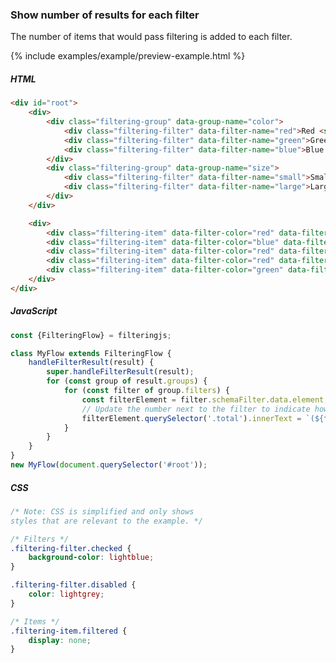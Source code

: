 ### Show number of results for each filter

The number of items that would pass filtering is added to each filter.

{% include examples/example/preview-example.html %}

<div class="tabs-start"></div>

<div class="tab-title"></div>

##### HTML

<div class="tab-content"></div>

```html
<div id="root">
    <div>
        <div class="filtering-group" data-group-name="color">
            <div class="filtering-filter" data-filter-name="red">Red <span class="total"></span></div>
            <div class="filtering-filter" data-filter-name="green">Green <span class="total"></span></div>
            <div class="filtering-filter" data-filter-name="blue">Blue <span class="total"></span></div>
        </div>
        <div class="filtering-group" data-group-name="size">
            <div class="filtering-filter" data-filter-name="small">Small <span class="total"></span></div>
            <div class="filtering-filter" data-filter-name="large">Large <span class="total"></span></div>
        </div>
    </div>

    <div>
        <div class="filtering-item" data-filter-color="red" data-filter-size="small"></div>
        <div class="filtering-item" data-filter-color="blue" data-filter-size="large"></div>
        <div class="filtering-item" data-filter-color="red" data-filter-size="large"></div>
        <div class="filtering-item" data-filter-color="red" data-filter-size="small"></div>
        <div class="filtering-item" data-filter-color="green" data-filter-size="small"></div>
    </div>
</div>
```

<div class="tab-title"></div>

##### JavaScript

<div class="tab-content"></div>

```js
const {FilteringFlow} = filteringjs;

class MyFlow extends FilteringFlow {
    handleFilterResult(result) {
        super.handleFilterResult(result);
        for (const group of result.groups) {
            for (const filter of group.filters) {
                const filterElement = filter.schemaFilter.data.element;
                // Update the number next to the filter to indicate how many items are or would be filtered
                filterElement.querySelector('.total').innerText = `(${filter.possibleItems.length})`;
            }
        }
    }
}
new MyFlow(document.querySelector('#root'));

```

<div class="tab-title"></div>

##### CSS

<div class="tab-content"></div>

>

```css
/* Note: CSS is simplified and only shows
styles that are relevant to the example. */

/* Filters */
.filtering-filter.checked {
    background-color: lightblue;
}

.filtering-filter.disabled {
    color: lightgrey;
}

/* Items */
.filtering-item.filtered {
    display: none;
}
```

<div class="tabs-end"></div>
